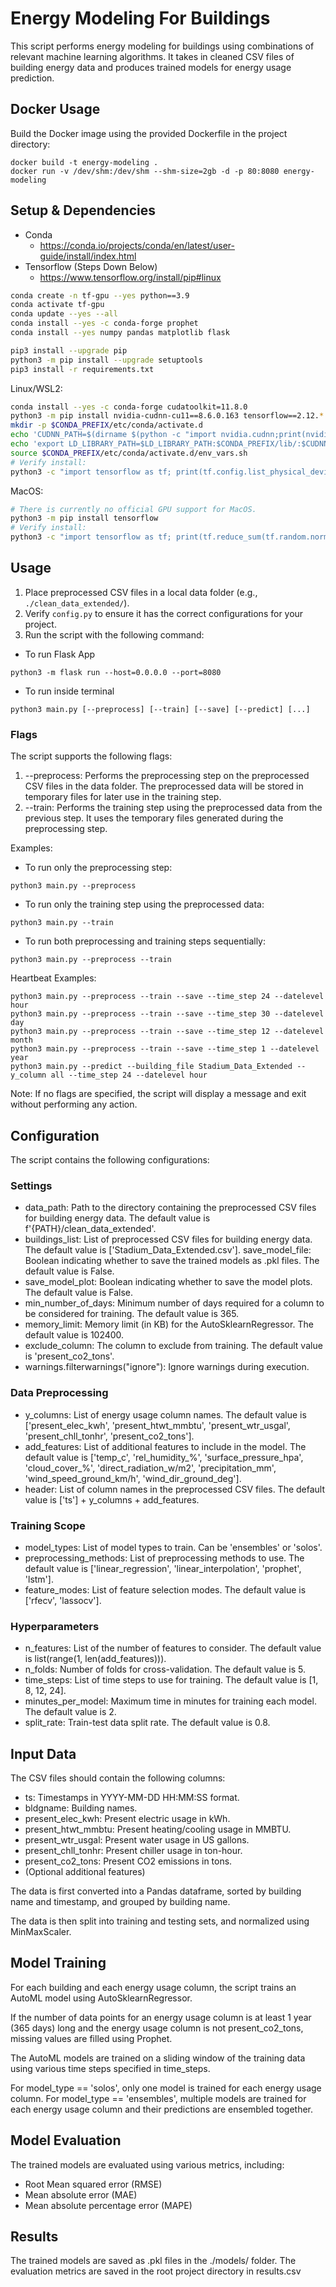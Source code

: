 # Energy Modeling For Buildings
This script performs energy modeling for buildings using combinations of relevant machine learning algorithms. It takes in cleaned CSV files of building energy data and produces trained models for energy usage prediction.

## Docker Usage
Build the Docker image using the provided Dockerfile in the project directory:
```shell
docker build -t energy-modeling .
docker run -v /dev/shm:/dev/shm --shm-size=2gb -d -p 80:8080 energy-modeling
```

## Setup & Dependencies
- Conda
    - https://conda.io/projects/conda/en/latest/user-guide/install/index.html
- Tensorflow (Steps Down Below)
    - https://www.tensorflow.org/install/pip#linux

```bash
conda create -n tf-gpu --yes python==3.9
conda activate tf-gpu
conda update --yes --all
conda install --yes -c conda-forge prophet
conda install --yes numpy pandas matplotlib flask

pip3 install --upgrade pip
python3 -m pip install --upgrade setuptools
pip3 install -r requirements.txt
```

Linux/WSL2:
```bash
conda install --yes -c conda-forge cudatoolkit=11.8.0
python3 -m pip install nvidia-cudnn-cu11==8.6.0.163 tensorflow==2.12.*
mkdir -p $CONDA_PREFIX/etc/conda/activate.d
echo 'CUDNN_PATH=$(dirname $(python -c "import nvidia.cudnn;print(nvidia.cudnn.__file__)"))' >> $CONDA_PREFIX/etc/conda/activate.d/env_vars.sh
echo 'export LD_LIBRARY_PATH=$LD_LIBRARY_PATH:$CONDA_PREFIX/lib/:$CUDNN_PATH/lib' >> $CONDA_PREFIX/etc/conda/activate.d/env_vars.sh
source $CONDA_PREFIX/etc/conda/activate.d/env_vars.sh
# Verify install:
python3 -c "import tensorflow as tf; print(tf.config.list_physical_devices('GPU'))"
```

MacOS:
```bash
# There is currently no official GPU support for MacOS.
python3 -m pip install tensorflow
# Verify install:
python3 -c "import tensorflow as tf; print(tf.reduce_sum(tf.random.normal([1000, 1000])))"
```

## Usage
1. Place preprocessed CSV files in a local data folder (e.g., `./clean_data_extended/`).
2. Verify `config.py` to ensure it has the correct configurations for your project.
3. Run the script with the following command:

- To run Flask App
```shell
python3 -m flask run --host=0.0.0.0 --port=8080
```

- To run inside terminal
```shell
python3 main.py [--preprocess] [--train] [--save] [--predict] [...]
```

### Flags
The script supports the following flags:

1. --preprocess: Performs the preprocessing step on the preprocessed CSV files in the data folder. The preprocessed data will be stored in temporary files for later use in the training step.
2. --train: Performs the training step using the preprocessed data from the previous step. It uses the temporary files generated during the preprocessing step.

Examples:
- To run only the preprocessing step:
```shell
python3 main.py --preprocess
```
- To run only the training step using the preprocessed data:
```shell
python3 main.py --train
```
- To run both preprocessing and training steps sequentially:
```shell
python3 main.py --preprocess --train
```

Heartbeat Examples:
```shell
python3 main.py --preprocess --train --save --time_step 24 --datelevel hour
python3 main.py --preprocess --train --save --time_step 30 --datelevel day
python3 main.py --preprocess --train --save --time_step 12 --datelevel month
python3 main.py --preprocess --train --save --time_step 1 --datelevel year
python3 main.py --predict --building_file Stadium_Data_Extended --y_column all --time_step 24 --datelevel hour
```
Note: If no flags are specified, the script will display a message and exit without performing any action.

## Configuration
The script contains the following configurations:

### Settings
- data_path: Path to the directory containing the preprocessed CSV files for building energy data. The default value is f'{PATH}/clean_data_extended'.
- buildings_list: List of preprocessed CSV files for building energy data. The default value is ['Stadium_Data_Extended.csv'].
save_model_file: Boolean indicating whether to save the trained models as .pkl files. The default value is False.
- save_model_plot: Boolean indicating whether to save the model plots. The default value is False.
- min_number_of_days: Minimum number of days required for a column to be considered for training. The default value is 365.
- memory_limit: Memory limit (in KB) for the AutoSklearnRegressor. The default value is 102400.
- exclude_column: The column to exclude from training. The default value is 'present_co2_tons'.
- warnings.filterwarnings("ignore"): Ignore warnings during execution.

### Data Preprocessing
- y_columns: List of energy usage column names. The default value is ['present_elec_kwh', 'present_htwt_mmbtu', 'present_wtr_usgal', 'present_chll_tonhr', 'present_co2_tons'].
- add_features: List of additional features to include in the model. The default value is ['temp_c', 'rel_humidity_%', 'surface_pressure_hpa', 'cloud_cover_%', 'direct_radiation_w/m2', 'precipitation_mm', 'wind_speed_ground_km/h', 'wind_dir_ground_deg'].
- header: List of column names in the preprocessed CSV files. The default value is ['ts'] + y_columns + add_features.

### Training Scope
- model_types: List of model types to train. Can be 'ensembles' or 'solos'.
- preprocessing_methods: List of preprocessing methods to use. The default value is ['linear_regression', 'linear_interpolation', 'prophet', 'lstm'].
- feature_modes: List of feature selection modes. The default value is ['rfecv', 'lassocv'].

### Hyperparameters
- n_features: List of the number of features to consider. The default value is list(range(1, len(add_features))).
- n_folds: Number of folds for cross-validation. The default value is 5.
- time_steps: List of time steps to use for training. The default value is [1, 8, 12, 24].
- minutes_per_model: Maximum time in minutes for training each model. The default value is 2.
- split_rate: Train-test data split rate. The default value is 0.8.

## Input Data
The CSV files should contain the following columns:

- ts: Timestamps in YYYY-MM-DD HH:MM:SS format.
- bldgname: Building names.
- present_elec_kwh: Present electric usage in kWh.
- present_htwt_mmbtu: Present heating/cooling usage in MMBTU.
- present_wtr_usgal: Present water usage in US gallons.
- present_chll_tonhr: Present chiller usage in ton-hour.
- present_co2_tons: Present CO2 emissions in tons.
- (Optional additional features)

The data is first converted into a Pandas dataframe, sorted by building name and timestamp, and grouped by building name.

The data is then split into training and testing sets, and normalized using MinMaxScaler.

## Model Training
For each building and each energy usage column, the script trains an AutoML model using AutoSklearnRegressor.

If the number of data points for an energy usage column is at least 1 year (365 days) long and the energy usage column is not present_co2_tons, missing values are filled using Prophet.

The AutoML models are trained on a sliding window of the training data using various time steps specified in time_steps.

For model_type == 'solos', only one model is trained for each energy usage column. For model_type == 'ensembles', multiple models are trained for each energy usage column and their predictions are ensembled together.

## Model Evaluation
The trained models are evaluated using various metrics, including:

- Root Mean squared error (RMSE)
- Mean absolute error (MAE)
- Mean absolute percentage error (MAPE)

## Results
The trained models are saved as .pkl files in the ./models/ folder. The evaluation metrics are saved in the root project directory in results.csv